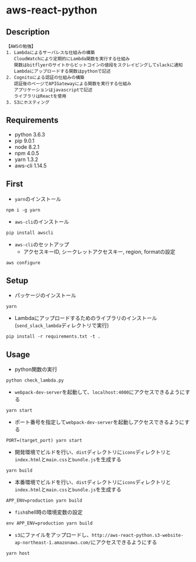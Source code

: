 aws-react-python
============

## Description
```
【AWSの勉強】
1. Lambdaによるサーバレスな仕組みの構築
   CloudWatchにより定期的にLambda関数を実行する仕組み
   関数はbitflyerのサイトからビットコインの値段をスクレイピングしてslackに通知
   Lambdaにアップロードする関数はpythonで記述
2. Cognitoによる認証の仕組みの構築
   認証後のページでAPIGatewayによる関数を実行する仕組み
   アプリケーションはjavascriptで記述
   ライブラリはReactを使用
3. S3にホスティング
```

## Requirements
- python 3.6.3
- pip 9.0.1
- node 8.2.1
- npm 4.0.5
- yarn 1.3.2
- aws-cli 1.14.5

## First
- `yarn`のインストール

```
npm i -g yarn
```

- `aws-cli`のインストール

```
pip install awscli
```

- `aws-cli`のセットアップ
  - アクセスキーID, シークレットアクセスキー, region, formatの設定

```
aws configure
```


## Setup
- パッケージのインストール

```
yarn 
```

- Lambdaにアップロードするためのライブラリのインストール(`send_slack_lambda`ディレクトリで実行)

```
pip install -r requirements.txt -t .
```


## Usage
- python関数の実行

```
python check_lambda.py
```

- `webpack-dev-server`を起動して、`localhost:4000`にアクセスできるようにする

```
yarn start
```

- ポート番号を指定して`webpack-dev-server`を起動しアクセスできるようにする

```
PORT=(target_port) yarn start
```

- 開発環境でビルドを行い、`dist`ディレクトリに`icons`ディレクトリと`index.html`と`main.css`と`bundle.js`を生成する

```
yarn build
```

- 本番環境でビルドを行い、`dist`ディレクトリに`icons`ディレクトリと`index.html`と`main.css`と`bundle.js`を生成する

```
APP_ENV=production yarn build
```

- `fish`shell時の環境変数の設定

```
env APP_ENV=production yarn build
```

- `s3`にファイルをアップロードし、`http://aws-react-python.s3-website-ap-northeast-1.amazonaws.com/`にアクセスできるようにする

```
yarn host
```
